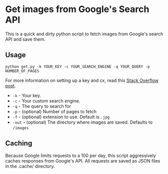 # Get images from Google's Search API

This is a quick and dirty python script to fetch images from Google's search API and save them.

## Usage

```
python get.py -k YOUR_KEY -c YOUR_SEARCH_ENGINE -q YOUR_QUERY -p NUMBER_OF_PAGES
```

For more information on setting up a key and cx, read this [Stack Overflow post](https://stackoverflow.com/questions/34035422/google-image-search-says-api-no-longer-available).

* `-k` - Your key.
* `-c` - Your custom search engine.
* `-q` - The query to search for
* `-p` - (optional) Number of pages to fetch
* `-f` - (optional) extension to use. Default is `.jpg`
* `-out` - (optional) The directory where images are saved. Defaults to `/images`

## Caching

Because Google limits requests to a 100 per day, this script aggressively caches responses from Google's API. All requests are saved as JSON files in the .cache/ directory.
